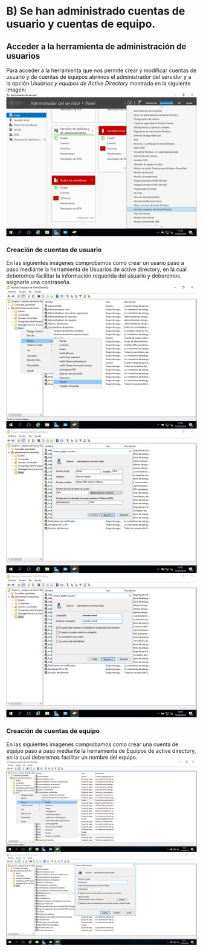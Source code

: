 # B) Se han administrado cuentas de usuario y cuentas de equipo.
## Acceder a la herramienta de administración de usuarios   
Para acceder a la herramienta que nos permite crear y modificar cuentas de usuario y de cuentas de equipos abrimos el administrador del servidor y a la opción *Usuarios y equipos de Active Directory* mostrada en la siguiente imagen:
![alt text](https://github.com/raframmed/administracion_de_dominios/blob/master/assets/images/b/usuarios_y_equipos.png "usuarios y equipos active directory")   
### Creación de cuentas de usuario   
En las siguientes imágenes comprobamos como crear un usario paso a paso mediante la herramienta de Usuarios de active directory, en la cual deberemos facilitar la información requerida del usuario y deberemos asignarle una contraseña.
![alt text](https://github.com/raframmed/administracion_de_dominios/blob/master/assets/images/b/usuarios1.png "usuarios")
![alt text](https://github.com/raframmed/administracion_de_dominios/blob/master/assets/images/b/usuarios2.png "usuarios")
![alt text](https://github.com/raframmed/administracion_de_dominios/blob/master/assets/images/b/usuarios3.png "usuarios")   
### Creación de cuentas de equipo   
En las siguientes imágenes comprobamos como crear una cuenta de equipo paso a paso mediante la herramienta de Equipos de active directory, en la cual deberemos facilitar un nombre del equipo.
![alt text](https://github.com/raframmed/administracion_de_dominios/blob/master/assets/images/b/equipos1.png "equipos")
![alt text](https://github.com/raframmed/administracion_de_dominios/blob/master/assets/images/b/equipos2.png "equipos")

